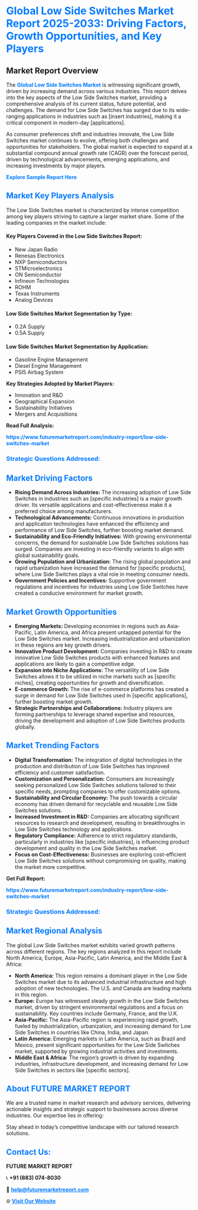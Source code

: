 <h1 style="color: #007BFF;">Global Low Side Switches Market Report 2025-2033: Driving Factors, Growth Opportunities, and Key Players</h1>

<section id="overview">
<h2>Market Report Overview</h2>
<p>The <a href="https://www.futuremarketreport.com/industry-report/low-side-switches-market" style="color: #007BFF; text-decoration: none;"><strong>Global Low Side Switches Market</strong></a> is witnessing significant growth, driven by increasing demand across various industries. This report delves into the key aspects of the Low Side Switches market, providing a comprehensive analysis of its current status, future potential, and challenges. The demand for Low Side Switches has surged due to its wide-ranging applications in industries such as [insert industries], making it a critical component in modern-day [applications].</p>
<p>As consumer preferences shift and industries innovate, the Low Side Switches market continues to evolve, offering both challenges and opportunities for stakeholders. The global market is expected to expand at a substantial compound annual growth rate (CAGR) over the forecast period, driven by technological advancements, emerging applications, and increasing investments by major players.</p>
</section>

<section id="overview">
<p><a href="https://www.futuremarketreport.com/request-sample/reportId=76509" style="color: #007BFF; text-decoration: none;"><strong>Explore Sample Report Here</strong></a></p>
</section>

<section id="key-players">
<h2 style="color: #007BFF;">Market Key Players Analysis</h2>
<p>The Low Side Switches market is characterized by intense competition among key players striving to capture a larger market share. Some of the leading companies in the market include:</p>
<h4>Key Players Covered in the Low Side Switches Report:</h4>
<ul><li>New Japan Radio</li><li>Renesas Electronics</li><li>NXP Semiconductors</li><li>STMicroelectronics</li><li>ON Semiconductor</li><li>Infineon Technologies</li><li>ROHM</li><li>Texas Instruments</li><li>Analog Devices</li></ul>
<h4>Low Side Switches Market Segmentation by Type:</h4>
<ul><li>0.2A Supply</li><li>0.5A Supply</li></ul>

<h4>Low Side Switches Market Segmentation by Application:</h4>
<ul><li>Gasoline Engine Management</li><li>Diesel Engine Management</li><li>PSI5 Airbag System</li></ul>
<p><strong>Key Strategies Adopted by Market Players:</strong></p>
<ul>
<li>Innovation and R&D</li>
<li>Geographical Expansion</li>
<li>Sustainability Initiatives</li>
<li>Mergers and Acquisitions</li>
</ul>
</section>

<section>
<p><strong>Read Full Analysis: </strong></p><a href="https://www.futuremarketreport.com/industry-report/low-side-switches-market" style="color: #007BFF; text-decoration: none;"><strong>https://www.futuremarketreport.com/industry-report/low-side-switches-market</strong></a>
<h3 style="color: #007BFF;">Strategic Questions Addressed:</h3>
</section>

<section id="driving-factors">
<h2 style="color: #007BFF;">Market Driving Factors</h2>
<ul>
<li><strong>Rising Demand Across Industries:</strong> The increasing adoption of Low Side Switches in industries such as [specific industries] is a major growth driver. Its versatile applications and cost-effectiveness make it a preferred choice among manufacturers.</li>
<li><strong>Technological Advancements:</strong> Continuous innovations in production and application technologies have enhanced the efficiency and performance of Low Side Switches, further boosting market demand.</li>
<li><strong>Sustainability and Eco-Friendly Initiatives:</strong> With growing environmental concerns, the demand for sustainable Low Side Switches solutions has surged. Companies are investing in eco-friendly variants to align with global sustainability goals.</li>
<li><strong>Growing Population and Urbanization:</strong> The rising global population and rapid urbanization have increased the demand for [specific products], where Low Side Switches plays a vital role in meeting consumer needs.</li>
<li><strong>Government Policies and Incentives:</strong> Supportive government regulations and incentives for industries using Low Side Switches have created a conducive environment for market growth.</li>
</ul>
</section>

<section id="growth-opportunities">
<h2 style="color: #007BFF;">Market Growth Opportunities</h2>
<ul>
<li><strong>Emerging Markets:</strong> Developing economies in regions such as Asia-Pacific, Latin America, and Africa present untapped potential for the Low Side Switches market. Increasing industrialization and urbanization in these regions are key growth drivers.</li>
<li><strong>Innovative Product Development:</strong> Companies investing in R&D to create innovative Low Side Switches products with enhanced features and applications are likely to gain a competitive edge.</li>
<li><strong>Expansion into Niche Applications:</strong> The versatility of Low Side Switches allows it to be utilized in niche markets such as [specific niches], creating opportunities for growth and diversification.</li>
<li><strong>E-commerce Growth:</strong> The rise of e-commerce platforms has created a surge in demand for Low Side Switches used in [specific applications], further boosting market growth.</li>
<li><strong>Strategic Partnerships and Collaborations:</strong> Industry players are forming partnerships to leverage shared expertise and resources, driving the development and adoption of Low Side Switches products globally.</li>
</ul>
</section>

<section id="trending-factors">
<h2 style="color: #007BFF;">Market Trending Factors</h2>
<ul>
<li><strong>Digital Transformation:</strong> The integration of digital technologies in the production and distribution of Low Side Switches has improved efficiency and customer satisfaction.</li>
<li><strong>Customization and Personalization:</strong> Consumers are increasingly seeking personalized Low Side Switches solutions tailored to their specific needs, prompting companies to offer customizable options.</li>
<li><strong>Sustainability and Circular Economy:</strong> The push towards a circular economy has driven demand for recyclable and reusable Low Side Switches solutions.</li>
<li><strong>Increased Investment in R&D:</strong> Companies are allocating significant resources to research and development, resulting in breakthroughs in Low Side Switches technology and applications.</li>
<li><strong>Regulatory Compliance:</strong> Adherence to strict regulatory standards, particularly in industries like [specific industries], is influencing product development and quality in the Low Side Switches market.</li>
<li><strong>Focus on Cost-Effectiveness:</strong> Businesses are exploring cost-efficient Low Side Switches solutions without compromising on quality, making the market more competitive.</li>
</ul>
</section>

<section>
<p><strong>Get Full Report: </strong></p><a href="https://www.futuremarketreport.com/industry-report/low-side-switches-market" style="color: #007BFF; text-decoration: none;"><strong>https://www.futuremarketreport.com/industry-report/low-side-switches-market</strong></a>
<h3 style="color: #007BFF;">Strategic Questions Addressed:</h3>
</section>


<section id="regional-analysis">
<h2 style="color: #007BFF;">Market Regional Analysis</h2>
<p>The global Low Side Switches market exhibits varied growth patterns across different regions. The key regions analyzed in this report include North America, Europe, Asia-Pacific, Latin America, and the Middle East & Africa:</p>
<ul>
<li><strong>North America:</strong> This region remains a dominant player in the Low Side Switches market due to its advanced industrial infrastructure and high adoption of new technologies. The U.S. and Canada are leading markets in this region.</li>
<li><strong>Europe:</strong> Europe has witnessed steady growth in the Low Side Switches market, driven by stringent environmental regulations and a focus on sustainability. Key countries include Germany, France, and the U.K.</li>
<li><strong>Asia-Pacific:</strong> The Asia-Pacific region is experiencing rapid growth, fueled by industrialization, urbanization, and increasing demand for Low Side Switches in countries like China, India, and Japan.</li>
<li><strong>Latin America:</strong> Emerging markets in Latin America, such as Brazil and Mexico, present significant opportunities for the Low Side Switches market, supported by growing industrial activities and investments.</li>
<li><strong>Middle East & Africa:</strong> The region’s growth is driven by expanding industries, infrastructure development, and increasing demand for Low Side Switches in sectors like [specific sectors].</li>
</ul>
</section>

<footer>
<h2 style="color: #007BFF;">About FUTURE MARKET REPORT</h2>
<p>We are a trusted name in market research and advisory services, delivering actionable insights and strategic support to businesses across diverse industries. Our expertise lies in offering:</p>

<p>Stay ahead in today’s competitive landscape with our tailored research solutions.</p>

<h2 style="color: #007BFF;">Contact Us:</h2>
<p><strong>FUTURE MARKET REPORT</strong></p>
<p>📞 <strong>+91 (883) 074-8030</strong></p>
<p>📧 <strong><a href="mailto:help@futuremarketreport.com" style="color: #007BFF;">help@futuremarketreport.com</a></strong></p>
<p>🌐 <strong><a href="https://www.futuremarketreport.com/" style="color: #007BFF;">Visit Our Website</a></strong></p>
</footer>